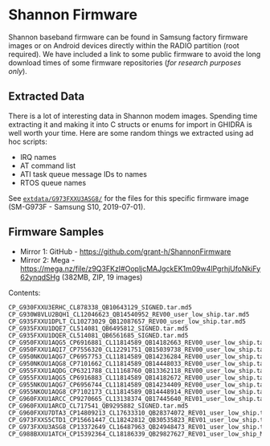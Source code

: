 # Shannon Firmware
Shannon baseband firmware can be found in Samsung factory firmware images or on Android devices directly within the RADIO partition (root required). We have included a link to some public firmware to avoid the long download times of some firmware repositories (*for research purposes only*).

## Extracted Data

There is a lot of interesting data in Shannon modem images. Spending time extracting it and making it into C structs or enums for import in GHIDRA is well worth your time. Here are some random things we extracted using ad hoc scripts:

* IRQ names
* AT command list
* ATI task queue message IDs to names
* RTOS queue names 

See [`extdata/G973FXXU3ASG8/`](extdata/G973FXXU3ASG8/) for the files for this specific firmware image (SM-G973F - Samsung S10, 2019-07-01).

## Firmware Samples

* Mirror 1: GitHub - https://github.com/grant-h/ShannonFirmware
* Mirror 2: Mega - https://mega.nz/file/z9Q3FKzI#OopljcMAJgckEK1m09w4lPgrhjUfoNkiFy62ynqdSHg (382MB, ZIP, 19 images)

Contents:
```
CP_G930FXXU3ERHC_CL878338_QB10643129_SIGNED.tar.md5
CP_G930W8VLU2BQH1_CL12046623_QB14540952_REV00_user_low_ship.tar.md5
CP_G935FXXU1DPLT_CL10273029_QB12087657_REV00_user_low_ship.tar.md5
CP_G935FXXU1DQE7_CL514081_QB6495812_SIGNED.tar.md5
CP_G935FXXU1DQER_CL514081_QB6561685_SIGNED.tar.md5
CP_G950FXXU1AQG5_CP6916881_CL11814589_QB14182663_REV00_user_low_ship.tar.md5
CP_G950FXXU1AQI7_CP7556320_CL12291751_QB15039738_REV00_user_low_ship.tar.md5
CP_G950NKOU1AQG7_CP6957753_CL11814589_QB14236284_REV00_user_low_ship.tar.md5
CP_G950NKOU1AQG8_CP7101662_CL11814589_QB14448033_REV00_user_low_ship.tar.md5
CP_G955FXXU1AQDG_CP6321788_CL11168760_QB13362118_REV00_user_low_ship.tar.md5
CP_G955FXXU1AQG5_CP6916883_CL11814589_QB14182672_REV00_user_low_ship.tar.md5
CP_G955NKOU1AQG7_CP6956744_CL11814589_QB14234409_REV00_user_low_ship.tar.md5
CP_G955NKOU1AQG8_CP7102173_CL11814589_QB14448914_REV00_user_low_ship.tar.md5
CP_G960FXXU1ARCC_CP9270665_CL13138374_QB17445640_REV01_user_low_ship.tar.md5
CP_G960FXXU1ARCD_CL717541_QB9295882_SIGNED.tar.md5
CP_G960FXXU7DTA3_CP14809213_CL17633310_QB28374072_REV01_user_low_ship.tar.md5
CP_G973FXXS5CTD1_CP15661447_CL18242812_QB30535823_REV01_user_low_ship.tar.md5
CP_G973FXXU3ASG8_CP13372649_CL16487963_QB24948473_REV01_user_low_ship.tar.md5
CP_G988BXXU1ATCH_CP15392364_CL18186339_QB29827627_REV01_user_low_ship_MULTI_CERT.tar.md5
```
